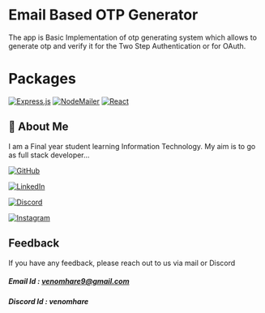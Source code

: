 
# Email Based OTP Generator

The app is Basic Implementation of otp generating system which allows to generate otp and verify it for the Two Step Authentication or for OAuth.

# Packages
[![Express.js](https://img.shields.io/badge/Express.js-%23404d59.svg?logo=express&logoColor=%2361DAFB)](#)
[![NodeMailer](https://img.shields.io/badge/Nodemailer-white?logoColor=084CCF)](#)
[![React](https://img.shields.io/badge/React-%2320232a.svg?logo=react&logoColor=%2361DAFB)](#)

## 🚀 About Me
I am a Final year student learning Information Technology. My aim is to go as full stack developer...



[![GitHub](https://img.shields.io/badge/GitHub-%23121011.svg?logo=github&logoColor=white)](https://github.com/venomhare)

[![LinkedIn](https://custom-icon-badges.demolab.com/badge/LinkedIn-0A66C2?logo=linkedin-white&logoColor=fff)](https://www.linkedin.com/in/sarthak00dev)

[![Discord](https://img.shields.io/badge/Discord-%235865F2.svg?&logo=discord&logoColor=white)](https://discordapp.com/users/2F724273091785523271)

[![Instagram](https://img.shields.io/badge/Instagram-%23E4405F.svg?logo=Instagram&logoColor=white)](https://www.instagram.com/sarthakk.1111)
## Feedback

If you have any feedback, please reach out to us via mail or Discord

##### Email Id : venomhare9@gmail.com

##### Discord Id : venomhare
